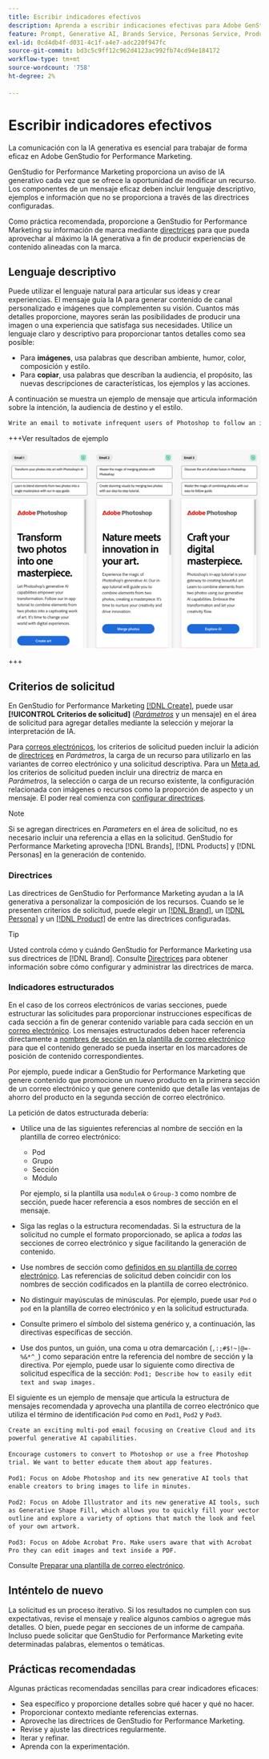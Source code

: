 ```yaml
---
title: Escribir indicadores efectivos
description: Aprenda a escribir indicaciones efectivas para Adobe GenStudio for Performance Marketing.
feature: Prompt, Generative AI, Brands Service, Personas Service, Products Service, Guidelines
exl-id: 0cd4db4f-d031-4c1f-a4e7-adc220f947fc
source-git-commit: bd3c5c9ff12c962d4123ac992fb74cd94e184172
workflow-type: tm+mt
source-wordcount: '758'
ht-degree: 2%

---
```


# Escribir indicadores efectivos

La comunicación con la IA generativa es esencial para trabajar de forma eficaz en Adobe GenStudio for Performance Marketing.

GenStudio for Performance Marketing proporciona un aviso de IA generativo cada vez que se ofrece la oportunidad de modificar un recurso. Los componentes de un mensaje eficaz deben incluir lenguaje descriptivo, ejemplos e información que no se proporciona a través de las directrices configuradas.

Como práctica recomendada, proporcione a GenStudio for Performance Marketing su información de marca mediante [directrices](/help/user-guide/guidelines/overview.md) para que pueda aprovechar al máximo la IA generativa a fin de producir experiencias de contenido alineadas con la marca.

## Lenguaje descriptivo

Puede utilizar el lenguaje natural para articular sus ideas y crear experiencias. El mensaje guía la IA para generar contenido de canal personalizado e imágenes que complementen su visión. Cuantos más detalles proporcione, mayores serán las posibilidades de producir una imagen o una experiencia que satisfaga sus necesidades. Utilice un lenguaje claro y descriptivo para proporcionar tantos detalles como sea posible:

- Para **imágenes**, usa palabras que describan ambiente, humor, color, composición y estilo.
- Para **copiar**, usa palabras que describan la audiencia, el propósito, las nuevas descripciones de características, los ejemplos y las acciones.

A continuación se muestra un ejemplo de mensaje que articula información sobre la intención, la audiencia de destino y el estilo.

```bash
Write an email to motivate infrequent users of Photoshop to follow an in-app tutorial that teaches them to combine elements of two photos into a beautiful work of art. Highlight the generative AI capabilities of Photoshop and use references to natural imagery.
```

+++Ver resultados de ejemplo

![tres correos electrónicos generados](/help/assets/sample-email.png)

+++

## Criterios de solicitud

En GenStudio for Performance Marketing [[!DNL Create]](/help/user-guide/create/overview.md), puede usar **[!UICONTROL Criterios de solicitud]** ([_Parámetros_](/help/user-guide/create/overview.md#parameters) y un mensaje) en el área de solicitud para agregar detalles mediante la selección y mejorar la interpretación de IA.

Para [correos electrónicos](/help/user-guide/create/email-experiences.md), los criterios de solicitud pueden incluir la adición de [directrices](/help/user-guide/guidelines/overview.md) en _Parámetros_, la carga de un recurso para utilizarlo en las variantes de correo electrónico y una solicitud descriptiva. Para un [Meta ad](/help/tutorials/create-meta-ad.md), los criterios de solicitud pueden incluir una directriz de marca en _Parámetros_, la selección o carga de un recurso existente, la configuración relacionada con imágenes o recursos como la proporción de aspecto y un mensaje. El poder real comienza con [configurar directrices](/help/user-guide/guidelines/add-guidelines.md).

>[!NOTE]
>
>Si se agregan directrices en _Parameters_ en el área de solicitud, no es necesario incluir una referencia a ellas en la solicitud. GenStudio for Performance Marketing aprovecha [!DNL Brands], [!DNL Products] y [!DNL Personas] en la generación de contenido.

### Directrices

Las directrices de GenStudio for Performance Marketing ayudan a la IA generativa a personalizar la composición de los recursos. Cuando se le presenten criterios de solicitud, puede elegir un [[!DNL Brand]](/help/user-guide/guidelines/brands.md), un [[!DNL Persona]](/help/user-guide/guidelines/personas.md) y un [[!DNL Product]](/help/user-guide/guidelines/products.md) de entre las directrices configuradas.

>[!TIP]
>
>Usted controla cómo y cuándo GenStudio for Performance Marketing usa sus directrices de [!DNL Brand]. Consulte [Directrices](/help/user-guide/guidelines/overview.md) para obtener información sobre cómo configurar y administrar las directrices de marca.

### Indicadores estructurados

En el caso de los correos electrónicos de varias secciones, puede estructurar las solicitudes para proporcionar instrucciones específicas de cada sección a fin de generar contenido variable para cada sección en un [correo electrónico](/help/user-guide/create/email-experiences.md). Los mensajes estructurados deben hacer referencia directamente a [nombres de sección en la plantilla de correo electrónico](/help/user-guide/content/email-template.md#multi-section-emails) para que el contenido generado se pueda insertar en los marcadores de posición de contenido correspondientes.

Por ejemplo, puede indicar a GenStudio for Performance Marketing que genere contenido que promocione un nuevo producto en la primera sección de un correo electrónico y que genere contenido que detalle las ventajas de ahorro del producto en la segunda sección de correo electrónico.

La petición de datos estructurada debería:

- Utilice una de las siguientes referencias al nombre de sección en la plantilla de correo electrónico:
   - Pod
   - Grupo
   - Sección
   - Módulo

  Por ejemplo, si la plantilla usa `moduleA` o `Group-3` como nombre de sección, puede hacer referencia a esos nombres de sección en el mensaje.

- Siga las reglas o la estructura recomendadas. Si la estructura de la solicitud no cumple el formato proporcionado, se aplica a *todas* las secciones de correo electrónico y sigue facilitando la generación de contenido.
- Use nombres de sección como [definidos en su plantilla de correo electrónico](/help/user-guide/content/email-template.md#code-an-email-template). Las referencias de solicitud deben coincidir con los nombres de sección codificados en la plantilla de correo electrónico.
- No distinguir mayúsculas de minúsculas. Por ejemplo, puede usar `Pod` o `pod` en la plantilla de correo electrónico y en la solicitud estructurada.
- Consulte primero el símbolo del sistema genérico y, a continuación, las directivas específicas de sección.
- Use dos puntos, un guión, una coma u otra demarcación (`,:;#$!~|@=-%&*^_`) como separación entre la referencia del nombre de sección y la directiva. Por ejemplo, puede usar lo siguiente como directiva de solicitud específica de la sección: `Pod1; Describe how to easily edit text and swap images.`

El siguiente es un ejemplo de mensaje que articula la estructura de mensajes recomendada y aprovecha una plantilla de correo electrónico que utiliza el término de identificación `Pod` como en `Pod1`, `Pod2` y `Pod3`.

```properties
Create an exciting multi-pod email focusing on Creative Cloud and its powerful generative AI capabilities.

Encourage customers to convert to Photoshop or use a free Photoshop trial. We want to better educate them about app features.

Pod1: Focus on Adobe Photoshop and its new generative AI tools that enable creators to bring images to life in minutes.

Pod2: Focus on Adobe Illustrator and its new generative AI tools, such as Generative Shape Fill, which allows you to quickly fill your vector outline and explore a variety of options that match the look and feel of your own artwork.

Pod3: Focus on Adobe Acrobat Pro. Make users aware that with Acrobat Pro they can edit images and text inside a PDF.
```

Consulte [Preparar una plantilla de correo electrónico](/help/user-guide/content/email-template.md#code-an-email-template).

## Inténtelo de nuevo

La solicitud es un proceso iterativo. Si los resultados no cumplen con sus expectativas, revise el mensaje y realice algunos cambios o agregue más detalles. O bien, puede pegar en secciones de un informe de campaña. Incluso puede solicitar que GenStudio for Performance Marketing evite determinadas palabras, elementos o temáticas.

## Prácticas recomendadas

Algunas prácticas recomendadas sencillas para crear indicadores eficaces:

- Sea específico y proporcione detalles sobre qué hacer y qué no hacer.
- Proporcionar contexto mediante referencias externas.
- Aproveche las directrices de GenStudio for Performance Marketing.
- Revise y ajuste las directrices regularmente.
- Iterar y refinar.
- Aprenda con la experimentación.
